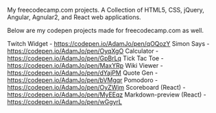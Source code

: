 My freecodecamp.com projects. A Collection of HTML5, CSS, jQuery, Angular, Agnular2, and React web applications.

Below are my codepen projects made for freecodecamp.com as well.

Twitch Widget - https://codepen.io/AdamJo/pen/qOQozY
Simon Says - https://codepen.io/AdamJo/pen/OyqXgO
Calculator - https://codepen.io/AdamJo/pen/GpBrLq
Tick Tac Toe - https://codepen.io/AdamJo/pen/MaxYRp
Wiki Viewer - https://codepen.io/AdamJo/pen/dYajPM
Quote Gen - https://codepen.io/AdamJo/pen/bVMgqr
Pomodoro - https://codepen.io/AdamJo/pen/OyZWjm
Scoreboard (React) - https://codepen.io/AdamJo/pen/MyEEqz
Markdown-preview (React) - https://codepen.io/AdamJo/pen/wGgyrL
